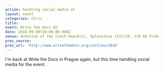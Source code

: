 ```yaml
---
action: handling social media at
layout: event
categories: Chris
title:
event: Write the Docs EU
date: 2018-09-08T10:00:00.000Z
venue: Autoclub of the Czech Republic, Opletalova 1337/29, 110 00 Praha 1-Nové Město, Czechia
pres_source:
pres_url: 'http://www.writethedocs.org/conf/eu/2018'
---
```


I'm back at Write the Docs in Prague again, but this time handling social media for the event.
